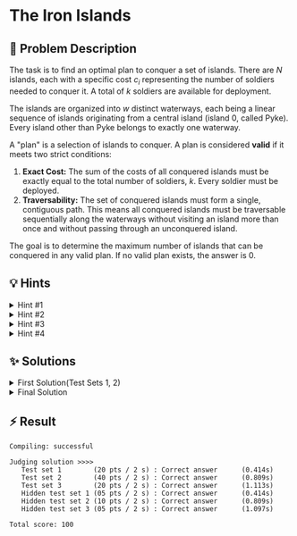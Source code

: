 # The Iron Islands

## 📝 Problem Description

The task is to find an optimal plan to conquer a set of islands. There are $N$ islands, each with a specific cost $c_i$ representing the number of soldiers needed to conquer it. A total of $k$ soldiers are available for deployment.

The islands are organized into $w$ distinct waterways, each being a linear sequence of islands originating from a central island (island 0, called Pyke). Every island other than Pyke belongs to exactly one waterway.

A "plan" is a selection of islands to conquer. A plan is considered **valid** if it meets two strict conditions:
1.  **Exact Cost:** The sum of the costs of all conquered islands must be exactly equal to the total number of soldiers, $k$. Every soldier must be deployed.
2.  **Traversability:** The set of conquered islands must form a single, contiguous path. This means all conquered islands must be traversable sequentially along the waterways without visiting an island more than once and without passing through an unconquered island.

The goal is to determine the maximum number of islands that can be conquered in any valid plan. If no valid plan exists, the answer is 0.

## 💡 Hints

<details>

<summary>Hint #1</summary>

The condition that all attacked islands must be traversable without passing through an unattacked island is crucial. Think about what this implies about the arrangement of the islands you choose to conquer. They must be "next to" each other along the defined waterways.

</details>

<details>

<summary>Hint #2</summary>

A valid path can only visit each island once. To move from one waterway to another, you must pass through the central island, Pyke. What does this imply about the maximum number of different waterways that can be part of a single valid plan?

</details>

<details>

<summary>Hint #3</summary>

The problem can be simplified by considering two disjoint cases for a valid plan: either all conquered islands lie on a single waterway, or they lie on exactly two waterways, connected at Pyke. How can you find the best solution for each case? For the two-waterway case, if you spend $C_1$ soldiers on a segment of the first waterway, you are left with a fixed budget for the second. How can you efficiently find the best segment on another waterway for this remaining budget?

</details>

<details>

<summary>Hint #4</summary>

When the number of waterways, $w$, is large, a direct approach that checks all possible combinations becomes inefficient. Instead, consider precomputing the maximum segment lengths for each possible cost using a hash map. This allows efficient lookups for complementary segments, significantly reducing the overall complexity.

</details>

## ✨ Solutions

<details>
<summary>First Solution(Test Sets 1, 2)</summary>

The problem requires us to find a set of islands that form a contiguous path and whose combined conquest cost is exactly $k$. The goal is to maximize the number of islands in such a set. The contiguous path constraint is reminiscent of problems involving contiguous subarrays, which often suggests a **sliding window** approach.

A crucial observation comes from the traversal rules. To switch between waterways, one must pass through Pyke (island 0). Since each island can only be visited once in the final traversal, Pyke can be visited at most once. This means a valid path can involve islands from **at most two waterways**. If a path involved three or more waterways, it would need to pass through Pyke at least twice, which is forbidden.

This simplifies the problem immensely: a valid plan consists of either:
1.  A contiguous segment of islands on a single waterway.
2.  A contiguous segment of islands from one waterway connected at Pyke to a contiguous segment from a second waterway also connected to Pyke.

### The Algorithm

This observation leads to an approach where we check all valid path structures. We can iterate through all possible combinations of one or two waterways and find the best solution for each combination.

1.  **Single Waterway Case:** For each of the $w$ waterways, we can run a standard sliding window algorithm. We find the longest contiguous sequence of islands on that waterway whose costs sum to exactly $k$.

2.  **Two Waterway Case:** We can iterate through every pair of distinct waterways, say waterway `A` and waterway `B`. To form a single contiguous path, we can conceptually "stitch" them together at Pyke. For example, we can form a path `(end of A) -> ... -> Pyke -> ... -> (end of B)`. This means we traverse one waterway in reverse towards Pyke, and the other away from Pyke. We can then apply the sliding window algorithm on this combined path.

The main implementation challenge is managing the indices when creating a combined path from two separate waterways. 

### Issues with this Solution

This approach involves iterating through all pairs of waterways. There are $O(w^2)$ such pairs. For each pair, we perform a sliding window algorithm. The length of the combined path can be up to $O(n)$. Therefore, the time complexity is $O(w^2 \cdot n)$. If $w$ is small (as in Test Sets 1 and 2, where $w \le 20$), this is feasible. However, for larger $w$, this approach becomes too slow.

### Code
```cpp
#include <iostream>
#include <vector>

void solve() {
  // ===== READ INPUT =====
  int n, k, w; std::cin >> n >> k >> w;
  
  std::vector<int> required_men(n);
  for(int i = 0; i < n; ++i) { std::cin >> required_men[i]; }
  
  std::vector<std::vector<int>> waterways(w);
  std::vector<int> lengths(w);
  for(int i = 0; i < w; ++i) {
    int l; std::cin >> l;
    lengths[i] = l;
    waterways[i] = std::vector<int>(l);
    
    for(int j = 0; j < l; ++j) {
      std::cin >> waterways[i][j];
    }
  }
  
  // ===== SOLVE =====
  int max_size = 0;
  
  for(int w_1 = 0; w_1 < w; ++w_1) {
    int l_1 = lengths[w_1]; // Length of 1st waterway
    
    // Perform Sliding Window on the first waterway
    int left = 0;
    int sum = 0;
    for(int right = 0; right < l_1; ++right) {
      sum += required_men[waterways[w_1][l_1 - 1 - right]];
      
      // Adjust left pointer
      while(sum > k) {
        sum -= required_men[waterways[w_1][l_1 - 1 - left]];
        left++;
      }
      
      // If window is valid (sums up to k) update the maximum window size
      if(sum == k) {
        max_size = std::max(max_size, right - left + 1);
      }
    }
    
    // Continue Sliding Window on all other waterways
    for(int w_2 = w_1 + 1; w_2 < w; ++w_2) {
      int l_2 = lengths[w_2]; // Length of the 2nd waterway
      
      // Copy left and sum as they need to be reset after each waterway
      int curr_left = left;
      int curr_sum = sum;
      
      // Perform Sliding Window on the second waterway
      for(int right = l_1; right < l_1 + l_2 - 1 ; ++right) {
        curr_sum += required_men[waterways[w_2][right + 1 - l_1]];
        
        // Adjust left pointer
        while(curr_sum > k) {
          // left can still be on the first waterway
          if(curr_left < l_1) {
            curr_sum -= required_men[waterways[w_1][l_1 - 1 - curr_left]];
          } else {
            curr_sum -= required_men[waterways[w_2][curr_left + 1 - l_1]];
          }
          curr_left++;
        }
        
        // If window is valid (sums up to k) update the maximum window size
        if(curr_sum == k) {
          max_size = std::max(max_size, right - curr_left + 1);
        }
      }
    }
  }
  
  // ===== OUTPUT =====
  std::cout << max_size << std::endl;
}

int main() {
  std::ios_base::sync_with_stdio(false);
  
  int n_tests; std::cin >> n_tests;
  while(n_tests--) { solve(); }
}
```

</details>

<details>
<summary>Final Solution</summary>

### Decomposing the Problem

To achieve a solution efficient enough for all test sets, we must avoid the $O(w^2)$ term from the previous approach. We can do this by sticking to the same decomposition but handling the two-waterway case more intelligently.

The two cases to consider for an optimal solution are:
1.  The conquered islands form a contiguous segment on a **single waterway**.
2.  The conquered islands form a path spanning **two waterways**, connected at Pyke.

We can find the maximum number of islands for each case separately and take the overall maximum.

### Case 1: Single Waterway

This case is straightforward. We can iterate through each of the $w$ waterways. For each one, we apply a standard **sliding window** algorithm to find the longest contiguous segment of islands whose costs sum up to exactly $k$. The total time complexity for this part is proportional to the sum of the lengths of all waterways, which is $O(n)$.

### Case 2: Two Waterways

This is the more complex case. A path on two waterways must consist of:
- A segment of islands on waterway `A`, starting from Pyke and extending outwards.
- Pyke itself (island 0).
- A segment of islands on waterway `B`, also starting from Pyke and extending outwards.

Let's say we choose a segment on waterway `A` (excluding Pyke) with total cost $C_A$ and length $L_A$. For a valid plan, the total cost must be $k$. This means the remaining components (Pyke and the segment from waterway `B`) must have a combined cost of $k - C_A$. So, the segment from waterway `B` must have a cost of $C_B = k - C_A - \text{cost(Pyke)}$.

Our goal is to find a pair of such segments $(A, B)$ that maximizes the total length $L_A + L_B + 1$. We can not use the naiive sliding window approach from the first solution as it scales quadratically in the number of waterways $w$. We therefore need to opt for a more efficient solution, precomputing the maximum segment lengths $L$ for each possible cost using a hash map. This allows efficient lookups for complementary segments, reducing the overall complexity to $O(n)$ by processing each waterway independently and combining results intelligently.


### Hashing

A naive search for the matching segment on waterway `B` would be too slow. We can optimize this using a hash map (like `std::unordered_map`).

The algorithm proceeds as follows:
1.  Initialize `max_size` by solving Case 1 for all single waterways.
2.  Initialize an empty hash map, `men_to_max_num_islands`. This map will store `cost -> max_length` pairs. Specifically, `men_to_max_num_islands[C]` will hold the maximum number of islands (length) we can conquer with a path starting from (but not including) Pyke that costs exactly $C$.
3.  Iterate through each waterway, one by one. For the current waterway `i`:
    
    1.  Calculate the prefix sums of costs for segments starting from Pyke. Let `prefix_sum[j]` be the cost to conquer the first `j` islands on this waterway after Pyke.

    2.  For each prefix of length `j` and cost `prefix_sum[j]`:
        1.  Calculate the required cost for a complementary path on another waterway: `complement = k - prefix_sum[j] - cost(Pyke)`.
        2. Look up `complement` in our hash map. If an entry exists, say `men_to_max_num_islands[complement] = L_complement`, it means we have previously processed a waterway with a segment of length `L_complement` and cost `complement`.
        3. We have found a valid two-waterway plan with total length `j + L_complement + 1` (for Pyke). We update our global `max_size` with this new length if it's larger.

    3. After checking all prefixes of the current waterway `i`, we update the hash map with its own path information. For each prefix of length `j` and cost `prefix_sum[j]`, we update `men_to_max_num_islands[prefix_sum[j]] = max(men_to_max_num_islands[prefix_sum[j]], j)`.

By updating the map *after* checking for complements, we ensure that we only combine paths from two *different* waterways.

### Complexity Analysis

-   **Case 1:** As discussed, this is $O(n)$.
-   **Case 2:** We iterate through each waterway once. For each waterway of length $L$, we compute prefix sums ($O(L)$) and perform $L$ lookups and updates in the hash map (average $O(1)$ each). The total time across all waterways is proportional to the sum of their lengths, which is $O(n)$.

The overall time complexity is $O(n) + O(n) = O(n)$, which is efficient enough for all constraints.

```cpp
#include <iostream>
#include <vector>
#include <unordered_map>
#include <algorithm>

// [Prefix Sum, Distance to 0, Waterway Index]
typedef std::tuple<int, int, int> Path;

void solve() {
  // ===== READ INPUT =====
  int n, k, w; std::cin >> n >> k >> w;
  
  std::vector<int> required_men(n);
  for(int i = 0; i < n; ++i) { std::cin >> required_men[i]; }
  
  std::vector<std::vector<int>> waterways(w);
  for(int i = 0; i < w; ++i) {
    int l; std::cin >> l;
    waterways[i] = std::vector<int>(l);

    for(int j = 0; j < l; ++j) {
      int r; std::cin >> r;
      waterways[i][j] = required_men[r];
    }
  }
  
  const int CENTER_COST = required_men[0];
  
  // ===== SOLVE =====
  int max_size = 0;
  
  // Search for maximum size on each waterway individually
  for(int i = 0; i < w; ++i) {
    int l = waterways[i].size();
    
    // Perform Sliding Window over waterway i
    int sum, left; sum = left = 0;
    for(int right = 0; right < l; ++right) {
      sum += waterways[i][right];
      
      while(sum > k) {
        sum -= waterways[i][left];
        left++;
      }
      
      if(sum == k) {
        max_size = std::max(max_size, right - left + 1);
      }
    }
  }
  
  // Search for maximum size for 2 waterways
  std::unordered_map<int, int> men_to_max_num_islands; // num_men -> most islands
  std::vector<int> prefix_sums; // stores the 
  for(int w_idx = 0; w_idx < w; ++w_idx) {
    // Calculate Prefix Sums for the current waterway i
    prefix_sums = std::vector<int>(1, 0);
    
    const int l = waterways[w_idx].size();
    int sum = 0;
    for(int i = 1; i < l; ++i) {
      sum += waterways[w_idx][i];
      if(sum >= k) { break; } // Capturing all visited islands on the current waterway would require at least all k men, so it is not possible to be used in a combination of 2 waterways
      prefix_sums.push_back(sum);
    }
    
    const int l_sums = prefix_sums.size();
    
    // Check for each island j along the current waterway if the complement (k - [sums[j]) has already been seen before, if so this would form a valid window
    for(int i = 1; i < l_sums; ++i) {
      int complement = k - prefix_sums[i] - CENTER_COST;

      if(men_to_max_num_islands.find(complement) != men_to_max_num_islands.end()) {
        // We have previously seen a waterway along which the remaining men could be used
        max_size = std::max(max_size, i + men_to_max_num_islands[complement] + 1); // + 1 to account for the center
      }
    }
    
    // Add the results from this waterway to the Hash Map
    for(int i = 1; i < l_sums; ++i) {
      // Check if there already exists an entry for the number men
      if(men_to_max_num_islands.find(prefix_sums[i]) == men_to_max_num_islands.end()) {
        // We have not encountered this amount of (remaining) men so create a new entry
        men_to_max_num_islands[prefix_sums[i]] = i;
      } else {
        // We have previously encountered this amount of (remaining) men so only update if we can now capture more islands
        men_to_max_num_islands[prefix_sums[i]] = std::max(men_to_max_num_islands[prefix_sums[i]], i);
      }
    }
  }
  
  // ===== OUTPUT =====
  std::cout << max_size << std::endl;
}

int main() {
  std::ios_base::sync_with_stdio(false);
  
  int n_tests; std::cin >> n_tests;
  while(n_tests--) { solve(); }
}
```

</details>

## ⚡ Result

```plaintext
Compiling: successful

Judging solution >>>>
   Test set 1        (20 pts / 2 s) : Correct answer      (0.414s)
   Test set 2        (40 pts / 2 s) : Correct answer      (0.809s)
   Test set 3        (20 pts / 2 s) : Correct answer      (1.113s)
   Hidden test set 1 (05 pts / 2 s) : Correct answer      (0.414s)
   Hidden test set 2 (10 pts / 2 s) : Correct answer      (0.809s)
   Hidden test set 3 (05 pts / 2 s) : Correct answer      (1.097s)

Total score: 100
```
